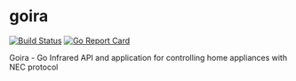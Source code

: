 # goira
[![Build Status](https://travis-ci.com/illuminati1911/goira.svg?branch=master)](https://travis-ci.com/illuminati1911/goira)
[![Go Report Card](https://goreportcard.com/badge/github.com/illuminati1911/goira)](https://goreportcard.com/report/github.com/illuminati1911/goira)

Goira - Go Infrared API and application for controlling home appliances with NEC protocol
